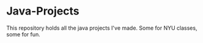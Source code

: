 # Java-Projects

This repository holds all the java projects I've made. Some for NYU classes, some for fun. 

